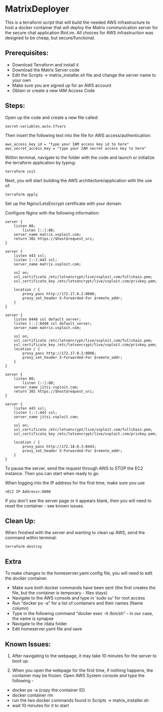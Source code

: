 # MatrixDeployer
This is a terraform script that will build the needed AWS infrastructure to host a docker container that will deploy the Matrix communication server for the secure chat application Riot.im.
All choices for AWS infrastruction was designed to be cheap, but secure/functional.

## Prerequisites:
* Download Terraform and install it
* Download the Matrix Server code
* Edit the Scripts -> matrix_installer.sh file and change the server name to your own
* Make sure you are signed up for an AWS account
* Obtain or create a new IAM Access Code
 
## Steps:
Open up the code and create a new file called: 
```
secret-variables.auto.tfvars
```

Then insert the following text into the file for AWS access/authentication:
```
aws_access_key_id = "type your IAM access key id to here"
aws_secret_access_key = "type your IAM secret access key to here"
```

Within terminal, navigate to the folder with the code and launch or initialize the terraform application by typing:
```
terraform init
```

Next, you will start building the AWS architecture/application with the use of: 
```
terraform apply
```

Set up the Nginx/LetsEncrypt certificate with your domain.

Configure Nginx with the following information:
```
server {
    listen 80;
        listen [::]:80;
    server_name matrix.vsploit.com;
    return 301 https://$host$request_uri;
}

server {
    listen 443 ssl;
    listen [::]:443 ssl;
    server_name matrix.vsploit.com;

    ssl on;
    ssl_certificate /etc/letsencrypt/live/vsploit.com/fullchain.pem;
    ssl_certificate_key /etc/letsencrypt/live/vsploit.com/privkey.pem;

    location / {
        proxy_pass http://172.17.0.2:8008;
        proxy_set_header X-Forwarded-For $remote_addr;
    }
}

server {
    listen 8448 ssl default_server;
    listen [::]:8448 ssl default_server;
    server_name matrix.vsploit.com;

    ssl on;
    ssl_certificate /etc/letsencrypt/live/vsploit.com/fullchain.pem;
    ssl_certificate_key /etc/letsencrypt/live/vsploit.com/privkey.pem;
    location / {
        proxy_pass http://172.17.0.2:8008;
        proxy_set_header X-Forwarded-For $remote_addr;
    }
}

server {
    listen 80;
        listen [::]:80;
    server_name jitsi.vsploit.com;
    return 301 https://$host$request_uri;
}

server {
    listen 443 ssl;
    listen [::]:443 ssl;
    server_name jitsi.vsploit.com;

    ssl on;
    ssl_certificate /etc/letsencrypt/live/vsploit.com/fullchain.pem;
    ssl_certificate_key /etc/letsencrypt/live/vsploit.com/privkey.pem;

    location / {
        proxy_pass http://172.18.0.3:8443;
        proxy_set_header X-Forwarded-For $remote_addr;
    }
}
```

To pause the server, send the request through AWS to STOP the EC2 instance. Then you can start when ready to go.

When logging into the IP address for the first time, make sure you use
```
<EC2 IP Address>:8008
```

If you don't see the server page or it appears blank, then you will need to reset the container - see known issues.

## Clean Up:
When finished with the server and wanting to clean up AWS, send the command within terminal: 
```
terraform destroy
```

## Extra
To make changes to the homeserver.yaml config file, you will need to edit the docker container.
* Make sure both docker commands have been sent (the first creates the file, but the container is temporary - files stays)
* Navigate to the AWS console and type in 'sudo su' for root access
* Run “docker ps -a” for a list of containers and their names (Name column)
* Type in the following command "docker exec -it <container name> /bin/sh" - in our case, the name is synapse
* Navigate to the /data folder
* Edit homeserver.yaml file and save

## Known Issues:
1) After navigating to the webpage, it may take 10 minutes for the server to boot up.

2) When you open the webpage for the first time, if nothing happens, the container may be frozen.
Open AWS System console and type the following -
* docker ps -a    (copy the container ID)
* docker container rm <id>
* run the two docker commands found in Scripts -> matrix_installer.sh
* wait 10 minutes for it to start

